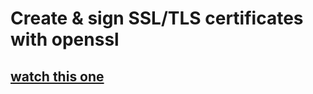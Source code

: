
# Create & sign SSL/TLS certificates with openssl
## [watch this one](https://www.youtube.com/watch?v=7YgaZIFn7mY)